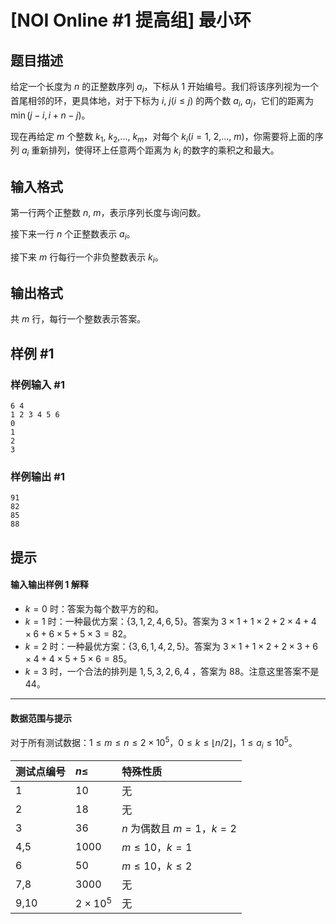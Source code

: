 # [NOI Online #1 提高组] 最小环

## 题目描述

给定一个长度为 $n$ 的正整数序列 $a_i$，下标从 $1$ 开始编号。我们将该序列视为一个首尾相邻的环，更具体地，对于下标为 $i$, $j(i \leqslant j)$ 的两个数 $a_i$, $a_j$，它们的距离为 $\min(j-i, i+n-j)$。

现在再给定 $m$ 个整数 $k_1$, $k_2$,..., $k_m$，对每个 $k_i(i=1$, $2$,..., $m)$，你需要将上面的序列 $a_i$ 重新排列，使得环上任意两个距离为 $k_i$ 的数字的乘积之和最大。

## 输入格式

第一行两个正整数 $n$, $m$，表示序列长度与询问数。

接下来一行 $n$ 个正整数表示 $a_i$。

接下来 $m$ 行每行一个非负整数表示 $k_i$。


## 输出格式

共 $m$ 行，每行一个整数表示答案。

## 样例 #1

### 样例输入 #1
```
6 4
1 2 3 4 5 6
0
1
2
3
```

### 样例输出 #1

```
91
82
85
88
```

## 提示

#### 输入输出样例 1 解释
- $k=0$ 时：答案为每个数平方的和。
- $k=1$ 时：一种最优方案：$\{3,1,2,4,6,5\}$。答案为 $3 \times 1 + 1 \times 2 + 2 \times 4 + 4 \times 6 + 6 \times 5 + 5 \times 3 = 82$。
- $k=2$ 时：一种最优方案：$\{3,6,1,4,2,5\}$。答案为 $3 \times 1 + 1 \times 2 + 2 \times 3 + 6 \times 4 + 4 \times 5 + 5 \times 6 = 85$。
- $k=3$ 时，一个合法的排列是 $1,5,3,2,6,4$ ，答案为 $88$。注意这里答案不是 $44$。

---

#### 数据范围与提示
对于所有测试数据：$1 \leqslant m \leqslant n \leqslant 2 \times 10^5$，$0 \leqslant k \leqslant \lfloor n/2\rfloor$，$1 \leqslant a_i \leqslant 10^5$。

| 测试点编号 | $n \leqslant$ | 特殊性质|
| :--- | :--- | :--- |
| 1 | $10$ | 无 |
| 2 | $18$ | 无 |
| 3 | $36$ | $n$ 为偶数且 $m=1$，$k=2$ |
| 4,5 | $1000$ | $m \leqslant 10$，$k=1$ |
| 6 | $50$ | $m \leqslant 10$，$k \leqslant 2$ |
| 7,8 | $3000$ | 无 |
| 9,10 | $2 \times 10^5$ | 无 |
